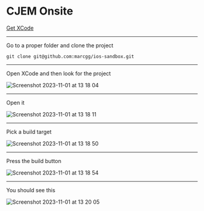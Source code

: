 # CJEM Onsite

[Get XCode](https://apps.apple.com/us/app/xcode/id497799835?mt=12)

----------

Go to a proper folder and clone the project

`git clone git@github.com:marcgg/ios-sandbox.git`

----------

Open XCode and then look for the project

![Screenshot 2023-11-01 at 13 18 04](https://github.com/marcgg/ios-sandbox/assets/127343/9f33c596-ff8d-40f0-9fcd-8207fc64a171)

----------

Open it

![Screenshot 2023-11-01 at 13 18 11](https://github.com/marcgg/ios-sandbox/assets/127343/9926e836-9898-4317-a6ca-c0c44d462440)

----------

Pick a build target

![Screenshot 2023-11-01 at 13 18 50](https://github.com/marcgg/ios-sandbox/assets/127343/0feb11de-03e1-4afa-8058-17d652c59762)

----------

Press the build button

![Screenshot 2023-11-01 at 13 18 54](https://github.com/marcgg/ios-sandbox/assets/127343/8d7c2fab-80b5-4eb0-b55e-8ba3f453bc9d)

----------

You should see this

![Screenshot 2023-11-01 at 13 20 05](https://github.com/marcgg/ios-sandbox/assets/127343/5701ada0-501f-4cdc-9b76-32cf6dac183a)
